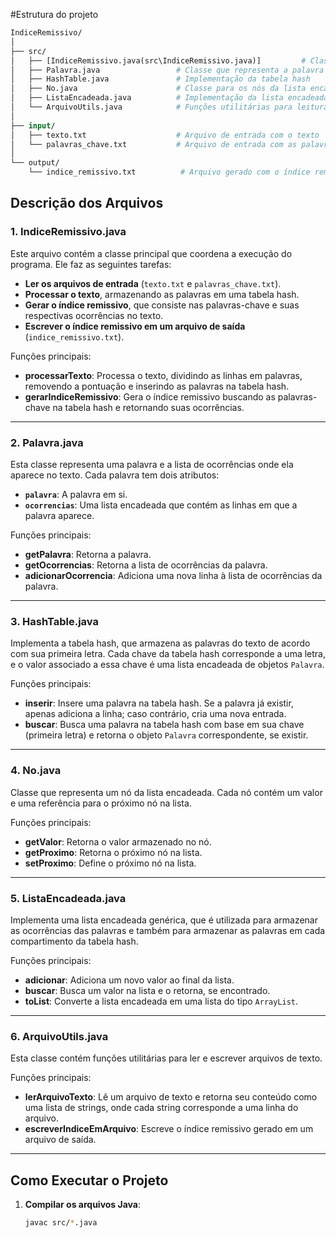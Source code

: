 #Estrutura do projeto

```graphql
IndiceRemissivo/
│
├── src/
│   ├── [IndiceRemissivo.java(src\IndiceRemissivo.java)]         # Classe principal que executa o programa
│   ├── Palavra.java                 # Classe que representa a palavra e suas ocorrências
│   ├── HashTable.java               # Implementação da tabela hash
│   ├── No.java                      # Classe para os nós da lista encadeada
│   ├── ListaEncadeada.java          # Implementação da lista encadeada personalizada
│   └── ArquivoUtils.java            # Funções utilitárias para leitura e escrita de arquivos
│
├── input/
│   ├── texto.txt                    # Arquivo de entrada com o texto
│   └── palavras_chave.txt           # Arquivo de entrada com as palavras-chave
│
└── output/
    └── indice_remissivo.txt          # Arquivo gerado com o índice remissivo
```

## Descrição dos Arquivos

### 1. **IndiceRemissivo.java**
Este arquivo contém a classe principal que coordena a execução do programa. Ele faz as seguintes tarefas:
- **Ler os arquivos de entrada** (`texto.txt` e `palavras_chave.txt`).
- **Processar o texto**, armazenando as palavras em uma tabela hash.
- **Gerar o índice remissivo**, que consiste nas palavras-chave e suas respectivas ocorrências no texto.
- **Escrever o índice remissivo em um arquivo de saída** (`indice_remissivo.txt`).

Funções principais:
- **processarTexto**: Processa o texto, dividindo as linhas em palavras, removendo a pontuação e inserindo as palavras na tabela hash.
- **gerarIndiceRemissivo**: Gera o índice remissivo buscando as palavras-chave na tabela hash e retornando suas ocorrências.

---

### 2. **Palavra.java**
Esta classe representa uma palavra e a lista de ocorrências onde ela aparece no texto. Cada palavra tem dois atributos:
- **`palavra`**: A palavra em si.
- **`ocorrencias`**: Uma lista encadeada que contém as linhas em que a palavra aparece.

Funções principais:
- **getPalavra**: Retorna a palavra.
- **getOcorrencias**: Retorna a lista de ocorrências da palavra.
- **adicionarOcorrencia**: Adiciona uma nova linha à lista de ocorrências da palavra.

---

### 3. **HashTable.java**
Implementa a tabela hash, que armazena as palavras do texto de acordo com sua primeira letra. Cada chave da tabela hash corresponde a uma letra, e o valor associado a essa chave é uma lista encadeada de objetos `Palavra`.

Funções principais:
- **inserir**: Insere uma palavra na tabela hash. Se a palavra já existir, apenas adiciona a linha; caso contrário, cria uma nova entrada.
- **buscar**: Busca uma palavra na tabela hash com base em sua chave (primeira letra) e retorna o objeto `Palavra` correspondente, se existir.

---

### 4. **No.java**
Classe que representa um nó da lista encadeada. Cada nó contém um valor e uma referência para o próximo nó na lista.

Funções principais:
- **getValor**: Retorna o valor armazenado no nó.
- **getProximo**: Retorna o próximo nó na lista.
- **setProximo**: Define o próximo nó na lista.

---

### 5. **ListaEncadeada.java**
Implementa uma lista encadeada genérica, que é utilizada para armazenar as ocorrências das palavras e também para armazenar as palavras em cada compartimento da tabela hash.

Funções principais:
- **adicionar**: Adiciona um novo valor ao final da lista.
- **buscar**: Busca um valor na lista e o retorna, se encontrado.
- **toList**: Converte a lista encadeada em uma lista do tipo `ArrayList`.

---

### 6. **ArquivoUtils.java**
Esta classe contém funções utilitárias para ler e escrever arquivos de texto.

Funções principais:
- **lerArquivoTexto**: Lê um arquivo de texto e retorna seu conteúdo como uma lista de strings, onde cada string corresponde a uma linha do arquivo.
- **escreverIndiceEmArquivo**: Escreve o índice remissivo gerado em um arquivo de saída.

---

## Como Executar o Projeto

1. **Compilar os arquivos Java**:
   ```bash
   javac src/*.java
